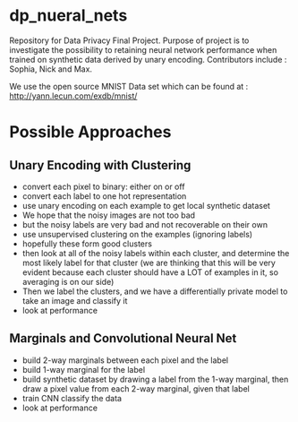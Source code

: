 # dp_nueral_nets
Repository for Data Privacy Final Project. Purpose of project is to investigate the 
possibility to retaining neural network performance when trained on synthetic data 
derived by unary encoding. Contributors include : Sophia, Nick and Max. 


We use the open source MNIST Data set which can be found at : http://yann.lecun.com/exdb/mnist/


# Possible Approaches
## Unary Encoding with Clustering
- convert each pixel to binary: either on or off
- convert each label to one hot representation
- use unary encoding on each example to get local synthetic dataset
- We hope that the noisy images are not too bad
- but the noisy labels are very bad and not recoverable on their own
- use unsupervised clustering on the examples (ignoring labels)
- hopefully these form good clusters
- then look at all of the noisy labels within each cluster, and determine the most likely label for that cluster (we are thinking that this will be very evident because each cluster should have a LOT of examples in it, so averaging is on our side)
- Then we label the clusters, and we have a differentially private model to take an image and classify it
- look at performance

## Marginals and Convolutional Neural Net
- build 2-way marginals between each pixel and the label
- build 1-way marginal for the label
- build synthetic dataset by drawing a label from the 1-way marginal, then draw a pixel value from each 2-way marginal, given that label
- train CNN classify the data
- look at performance
